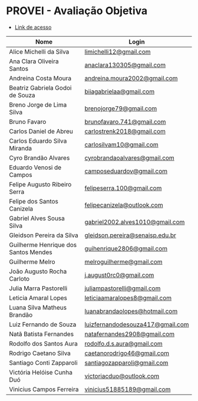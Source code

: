 # PROVEI - Avaliação Objetiva

- [Link de acesso](proveisenai.trieduconline.com.br)

|Nome|Login|
|-|-|
|	Alice Michelli da Silva	|	limichelli12@gmail.com	|
|	Ana Clara Oliveira Santos	|	anaclara130305@gmail.com	|
|	Andreina Costa Moura	|	andreina.moura2002@gmail.com	|
|	Beatriz Gabriela Godoi de Souza	|	biiagabrielaa@gmail.com	|
|	Breno Jorge de Lima Silva	|	brenojorge79@gmail.com	|
|	Bruno Favaro	|	brunofavaro.741@gmail.com	|
|	Carlos Daniel de Abreu	|	carlostrenk2018@gmail.com	|
|	Carlos Eduardo Silva Miranda	|	carlosilvam10@gmail.com	|
|	Cyro Brandão Alvares	|	cyrobrandaoalvares@gmail.com	|
|	Eduardo Venosi de Campos	|	camposeduardov@gmail.com	|
|	Felipe Augusto Ribeiro Serra	|	felipeserra.100@gmail.com	|
|	Felipe dos Santos Canizela	|	felipecanizela@outlook.com	|
|	Gabriel Alves Sousa Silva	|	gabriel2002.alves1010@gmail.com	|
|	Gleidson Pereira da Silva	|	gleidson.pereira@senaisp.edu.br	|
|	Guilherme Henrique dos Santos Mendes	|	guihenrique2806@gmail.com	|
|	Guilherme Melro	|	melroguilherme@gmail.com	|
|	João Augusto Rocha Carloto	|	j.august0rc0@gmail.com	|
|	Julia Marra Pastorelli	|	juliampastorelli@gmail.com	|
|	Leticia Amaral Lopes	|	leticiaamaralopes8@gmail.com	|
|	Luana Silva Matheus Brandão	|	luanabrandaolopes@hotmail.com	|
|	Luiz Fernando de Souza	|	luizfernandodesouza417@gmail.com	|
|	Natã Batista Fernandes	|	natafernandes2908@gmail.com	|
|	Rodolfo dos Santos Aura	|	rodolfo.d.s.aura@gmail.com	|
|	Rodrigo Caetano Silva	|	caetanorodrigo46@gmail.com	|
|	Santiago Conti Zapparoli	|	santiagozapparoli@gmail.com	|
|	Victória Helóise Cunha Duó	|	victoriacduo@outlook.com	|
|	Vinicius Campos Ferreira	|	vinicius51885189@gmail.com	|
